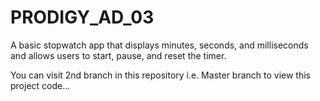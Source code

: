 # PRODIGY_AD_03
A basic stopwatch app that displays minutes, seconds, and milliseconds and allows users to start, pause, and reset the timer.

You can visit 2nd branch in this repository i.e. Master branch to view this project code...

